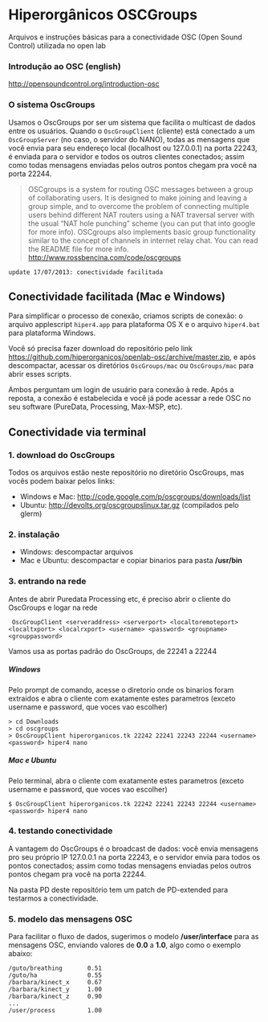 # Hiperorgânicos OSCGroups
Arquivos e instruções básicas para a conectividade OSC (Open Sound Control) utilizada no open lab


### Introdução ao OSC (english)

<http://opensoundcontrol.org/introduction-osc>


### O sistema OscGroups

Usamos o OscGroups por ser um sistema que facilita o multicast de dados entre os usuários. Quando o `OscGroupClient` (cliente) está conectado a um `OscGroupServer` (no caso, o servidor do NANO), todas as mensagens que você envia para seu endereço local (localhost ou 127.0.0.1) na porta 22243, é enviada para o servidor e todos os outros clientes conectados; assim como todas mensagens enviadas pelos outros pontos chegam pra você na porta 22244.

> OSCgroups is a system for routing OSC messages between a group of collaborating users. It is designed to make joining and leaving a group simple, and to overcome the problem of connecting multiple users behind different NAT routers using a NAT traversal server with the usual “NAT hole punching” scheme (you can put that into google for more info). OSCgroups also implements basic group functionality similar to the concept of channels in internet relay chat. You can read the README file for more info.
> <http://www.rossbencina.com/code/oscgroups>

	update 17/07/2013: conectividade facilitada

## Conectividade facilitada (Mac e Windows)

Para simplificar o processo de conexão, criamos scripts de conexão: o arquivo applescript `hiper4.app` para plataforma OS X e o arquivo `hiper4.bat` para plataforma Windows.

Você só precisa fazer download do repositório pelo link <https://github.com/hiperorganicos/openlab-osc/archive/master.zip>, e após descompactar, acessar os diretórios `OscGroups/mac` ou `OscGroups/mac` para abrir esses scripts.

Ambos perguntam um login de usuário para conexão à rede. Após a reposta, a conexão é estabelecida e você já pode acessar a rede OSC no seu software (PureData, Processing, Max-MSP, etc).


## Conectividade via terminal

### 1. download do OscGroups

Todos os arquivos estão neste repositório no diretório OscGroups, mas vocês podem baixar pelos links:

- Windows e Mac: http://code.google.com/p/oscgroups/downloads/list
- Ubuntu: http://devolts.org/oscgroupslinux.tar.gz (compilados pelo glerm)

### 2. instalação

- Windows: descompactar arquivos
- Mac e Ubuntu: descompactar e copiar binarios para pasta **/usr/bin**

### 3. entrando na rede

Antes de abrir Puredata Processing etc, é preciso abrir o cliente do OscGroups e logar na rede

     OscGroupClient <serveraddress> <serverport> <localtoremoteport> <localtxport> <localrxport> <username> <password> <groupname> <grouppassword>

Vamos usa as portas padrão do OscGroups, de 22241 a 22244

##### Windows

Pelo prompt de comando, acesse o diretorio onde os binarios foram extraidos e abra o cliente com exatamente estes parametros (exceto username e password, que voces vao escolher)

    > cd Downloads
    > cd oscgroups
    > OscGroupClient hiperorganicos.tk 22242 22241 22243 22244 <username> <password> hiper4 nano
    
##### Mac e Ubuntu

Pelo terminal, abra o cliente com exatamente estes parametros (exceto username e password, que voces vao escolher)

    $ OscGroupClient hiperorganicos.tk 22242 22241 22243 22244 <username> <password> hiper4 nano
    
    
### 4. testando conectividade

A vantagem do OscGroups é o broadcast de dados: você envia mensagens pro seu próprio IP 127.0.0.1 na porta 22243,
e o servidor envia para todos os pontos conectados; assim como todas mensagens enviadas pelos outros pontos chegam pra você na porta 22244.

Na pasta PD deste repositório tem um patch de PD-extended para testarmos a conectividade.

### 5. modelo das mensagens OSC

Para facilitar o fluxo de dados, sugerimos o modelo **/user/interface** para as mensagens OSC,
enviando valores de **0.0** a **1.0**, algo como o exemplo abaixo:

    /guto/breathing       0.51
    /guto/ha              0.55
    /barbara/kinect_x     0.67
    /barbara/kinect_y     1.00
    /barbara/kinect_z     0.90
    ...
    /user/process         1.00
